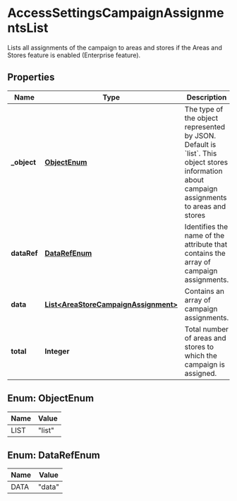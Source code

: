 

# AccessSettingsCampaignAssignmentsList

Lists all assignments of the campaign to areas and stores if the Areas and Stores feature is enabled (Enterprise feature).

## Properties

| Name | Type | Description |
|------------ | ------------- | ------------- |
|**_object** | [**ObjectEnum**](#ObjectEnum) | The type of the object represented by JSON. Default is &#x60;list&#x60;. This object stores information about campaign assignments to areas and stores |
|**dataRef** | [**DataRefEnum**](#DataRefEnum) | Identifies the name of the attribute that contains the array of campaign assignments. |
|**data** | [**List&lt;AreaStoreCampaignAssignment&gt;**](AreaStoreCampaignAssignment.md) | Contains an array of campaign assignments. |
|**total** | **Integer** | Total number of areas and stores to which the campaign is assigned. |



## Enum: ObjectEnum

| Name | Value |
|---- | -----|
| LIST | &quot;list&quot; |



## Enum: DataRefEnum

| Name | Value |
|---- | -----|
| DATA | &quot;data&quot; |



